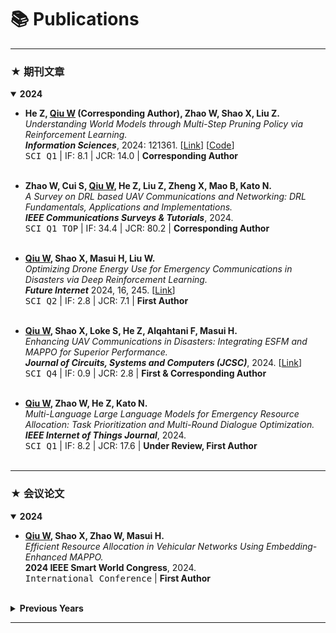 # 📚 Publications

---

### ★ 期刊文章

<details open>
<summary><strong>2024</strong></summary>

- <b>He Z, <u>Qiu W</u> (Corresponding Author), Zhao W, Shao X, Liu Z.</b>  
  <i>Understanding World Models through Multi-Step Pruning Policy via Reinforcement Learning.</i>  
  <b><i>Information Sciences</i></b>, 2024: 121361. [[Link](https://www.sciencedirect.com/science/article/abs/pii/S0020025524012751)] [[Code](https://github.com/tinyzqh/MSPP)]  
  <kbd>SCI Q1</kbd> | IF: 8.1 | JCR: 14.0 | <b>Corresponding Author</b>
  <br><br>

- <b>Zhao W, Cui S, <u>Qiu W</u>, He Z, Liu Z, Zheng X, Mao B, Kato N.</b>  
  <i>A Survey on DRL based UAV Communications and Networking: DRL Fundamentals, Applications and Implementations.</i>  
  <b><i>IEEE Communications Surveys & Tutorials</i></b>, 2024.  
  <kbd>SCI Q1 TOP</kbd> | IF: 34.4 | JCR: 80.2 | <b>Corresponding Author</b>
  <br><br>

- <b><u>Qiu W</u>, Shao X, Masui H, Liu W.</b>  
  <i>Optimizing Drone Energy Use for Emergency Communications in Disasters via Deep Reinforcement Learning.</i>  
  <b><i>Future Internet</i></b> 2024, 16, 245. [[Link](https://www.mdpi.com/1999-5903/16/7/245)]  
  <kbd>SCI Q2</kbd> | IF: 2.8 | JCR: 7.1 | <b>First Author</b>
  <br><br>

- <b><u>Qiu W</u>, Shao X, Loke S, He Z, Alqahtani F, Masui H.</b>  
  <i>Enhancing UAV Communications in Disasters: Integrating ESFM and MAPPO for Superior Performance.</i>  
  <b><i>Journal of Circuits, Systems and Computers (JCSC)</i></b>, 2024. [[Link](https://doi.org/10.1142/S0218126625501129)]  
  <kbd>SCI Q4</kbd> | IF: 0.9 | JCR: 2.8 | <b>First & Corresponding Author</b>
  <br><br>

- <b><u>Qiu W</u>, Zhao W, He Z, Kato N.</b>  
  <i>Multi-Language Large Language Models for Emergency Resource Allocation: Task Prioritization and Multi-Round Dialogue Optimization.</i>  
  <b><i>IEEE Internet of Things Journal</i></b>, 2024.  
  <kbd>SCI Q1</kbd> | IF: 8.2 | JCR: 17.6 | <b>Under Review, First Author</b>
  <br><br>

</details>

---

### ★ 会议论文

<details open>
<summary><strong>2024</strong></summary>

- <b><u>Qiu W</u>, Shao X, Zhao W, Masui H.</b>  
  <i>Efficient Resource Allocation in Vehicular Networks Using Embedding-Enhanced MAPPO.</i>  
  <b>2024 IEEE Smart World Congress</b>, 2024.  
  <kbd>International Conference</kbd> | <b>First Author</b>
  <br><br>
</details>

<details>
<summary><strong>Previous Years</strong></summary>

- <b>Zhao W, <u>Qiu W</u>, Zhou C, Liu Z, Hara T.</b>  
  <i>Edge-node assisted live video streaming: A coalition formation game approach.</i>  
  <b>2018 IEEE Globecom Workshops (GC Wkshps)</b>, 2018. [[Link](https://ieeexplore.ieee.org/document/8644422)]  
  <kbd>CCF-C Conference</kbd> | <b>Supervisor First Author, Second Author</b>
  <br><br>

- <b>Zhao W, <u>Qiu W</u>, Zhou T, Shao X, Wang X.</b>  
  <i>Sarsa-based Trajectory Planning of Multi-UAVs in Dense Mesh Router Networks.</i>  
  <b>2019 International Conference on Wireless and Mobile Computing, Networking and Communications (WiMob)</b>, 2019. [[Link](https://ieeexplore.ieee.org/document/8923410)]  
  <kbd>International Conference</kbd> | <b>Supervisor First Author, Second Author</b>
  <br><br>

</details>

---
